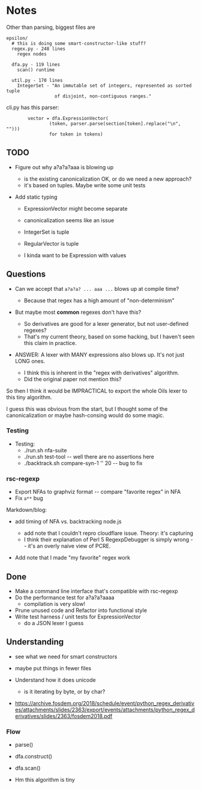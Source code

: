 Notes
=====

Other than parsing, biggest files are

    epsilon/
      # this is doing some smart-constructor-like stuff?
      regex.py - 248 lines
        regex nodes

      dfa.py - 119 lines 
        scan() runtime

      util.py - 170 lines
        IntegerSet - "An immutable set of integers, represented as sorted tuple
                      of disjoint, non-contiguous ranges."

cli.py has this parser:

            vector = dfa.ExpressionVector(
                    (token, parser.parse(section[token].replace("\n", "")))
                    for token in tokens)

## TODO

- Figure out why a?a?a?aaa is blowing up
  - is the existing canonicalization OK, or do we need a new approach?
  - it's based on tuples.  Maybe write some unit tests

- Add static typing
  - ExpressionVector might become separate
  - canonicalization seems like an issue

  - IntegerSet is tuple
  - RegularVector is tuple

  - I kinda want to be Expression with values

## Questions

- Can we accept that `a?a?a? ... aaa ...` blows up at compile time?
  - Because that regex has a high amount of "non-determinism"
- But maybe most **common** regexes don't have this?
  - So derivatives are good for a lexer generator, but not user-defined regexes?
  - That's my current theory, based on some hacking, but I haven't seen this claim in practice.

- ANSWER: A lexer with MANY expressions also blows up.  It's not just LONG ones.
  - I think this is inherent in the "regex with derivatives" algorithm.
  - Did the original paper not mention this?

So then I think it would be IMPRACTICAL to export the whole Oils lexer to this
tiny algorithm.

I guess this was obvious from the start, but I thought some of the
canonicalization or maybe hash-consing would do some magic.

### Testing

- Testing:
  - ./run.sh nfa-suite
  - ./run.sh test-tool -- well there are no assertions here
  - ./backtrack.sh compare-syn-1 '' 20  -- bug to fix

### rsc-regexp

- Export NFAs to graphviz format -- compare "favorite regex" in NFA
- Fix `a**` bug

Markdown/blog:

- add timing of NFA vs. backtracking node.js
  - add note that I couldn't repro cloudflare issue.  Theory: it's capturing
  - I think their explanation of Perl 5 RegexpDebugger is simply wrong -- it's
    an overly naive view of PCRE.

- Add note that I made "my favorite" regex work

## Done

- Make a command line interface that's compatible with rsc-regexp
- Do the performance test for a?a?a?aaaa
  - compilation is very slow!
- Prune unused code and Refactor into functional style
- Write test harness / unit tests for ExpressionVector
  - do a JSON lexer I guess

## Understanding

- see what we need for smart constructors

- maybe put things in fewer files


- Understand how it does unicode
  - is it iterating by byte, or by char?

- <https://archive.fosdem.org/2018/schedule/event/python_regex_derivatives/attachments/slides/2363/export/events/attachments/python_regex_derivatives/slides/2363/fosdem2018.pdf>


### Flow


- parse()
- dfa.construct()
- dfa.scan()

- Hm this algorithm is tiny
